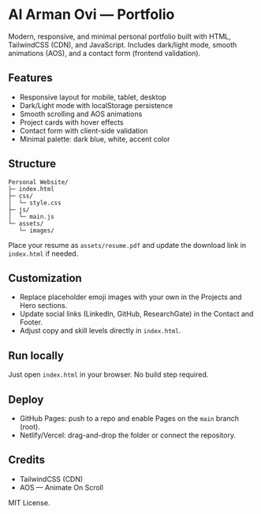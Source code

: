 # Al Arman Ovi — Portfolio

Modern, responsive, and minimal personal portfolio built with HTML, TailwindCSS (CDN), and JavaScript. Includes dark/light mode, smooth animations (AOS), and a contact form (frontend validation).

## Features
- Responsive layout for mobile, tablet, desktop
- Dark/Light mode with localStorage persistence
- Smooth scrolling and AOS animations
- Project cards with hover effects
- Contact form with client-side validation
- Minimal palette: dark blue, white, accent color

## Structure
```
Personal Website/
├─ index.html
├─ css/
│  └─ style.css
├─ js/
│  └─ main.js
└─ assets/
   └─ images/ 
```

Place your resume as `assets/resume.pdf` and update the download link in `index.html` if needed.

## Customization
- Replace placeholder emoji images with your own in the Projects and Hero sections.
- Update social links (LinkedIn, GitHub, ResearchGate) in the Contact and Footer.
- Adjust copy and skill levels directly in `index.html`.

## Run locally
Just open `index.html` in your browser. No build step required.

## Deploy
- GitHub Pages: push to a repo and enable Pages on the `main` branch (root).
- Netlify/Vercel: drag-and-drop the folder or connect the repository.

## Credits
- TailwindCSS (CDN)
- AOS — Animate On Scroll

MIT License.

